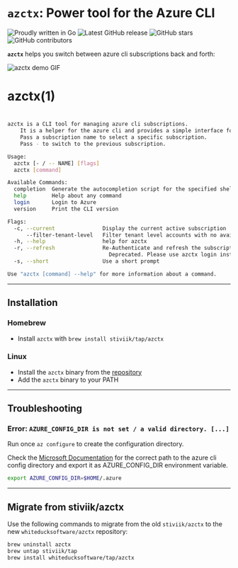 # `azctx`: Power tool for the Azure CLI

![Proudly written in Go](https://img.shields.io/badge/written%20in-go-29BEB0.svg)
![Latest GitHub release](https://img.shields.io/github/v/release/StiviiK/azctx.svg)
![GitHub stars](https://img.shields.io/github/stars/stiviik/azctx.svg?label=github%20stars)
![GitHub contributors](https://img.shields.io/github/contributors/stiviik/azctx.svg?label=github%20contributors)

**`azctx`** helps you switch between azure cli subscriptions back and forth:

![azctx demo GIF](assets/img/azctx-demo.png)


# azctx(1)
#
```bash
azctx is a CLI tool for managing azure cli subscriptions.
	It is a helper for the azure cli and provides a simple interface for managing subscriptions.
	Pass a subscription name to select a specific subscription.
	Pass - to switch to the previous subscription.

Usage:
  azctx [- / -- NAME] [flags]
  azctx [command]

Available Commands:
  completion  Generate the autocompletion script for the specified shell
  help        Help about any command
  login       Login to Azure
  version     Print the CLI version

Flags:
  -c, --current               Display the current active subscription
      --filter-tenant-level   Filter tenant level accounts with no available subscriptions (default true)
  -h, --help                  help for azctx
  -r, --refresh               Re-Authenticate and refresh the subscriptions.
                              	Deprecated. Please use azctx login instead.
  -s, --short                 Use a short prompt

Use "azctx [command] --help" for more information about a command.
```

-----

## Installation

### Homebrew

* Install `azctx` with `brew install stiviik/tap/azctx`

### Linux

* Install the `azctx` binary from the [repository](https://github.com/StiviiK/azctx/releases)
* Add the `azctx` binary to your PATH

-----

## Troubleshooting

### Error: `AZURE_CONFIG_DIR is not set / a valid directory. [...]`

Run once `az configure` to create the configuration directory.

Check the [Microsoft Documentation](https://docs.microsoft.com/en-us/cli/azure/azure-cli-configuration?view=azure-cli-latest#cli-configuration-file) for the correct path to the azure cli config directory and export it as AZURE_CONFIG_DIR environment variable.  

```bash
export AZURE_CONFIG_DIR=$HOME/.azure
```

-----

## Migrate from stiviik/azctx

Use the following commands to migrate from the old `stiviik/azctx` to the new `whiteducksoftware/azctx` repository:

```bash
brew uninstall azctx
brew untap stiviik/tap
brew install whiteducksoftware/tap/azctx
```
